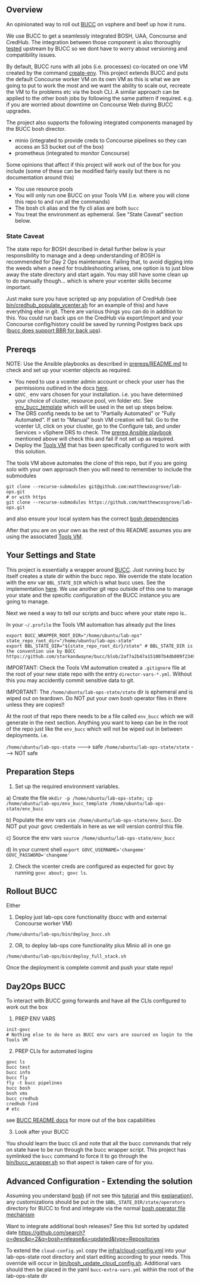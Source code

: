 ## Overview

An opinionated way to roll out [BUCC](https://github.com/starkandwayne/bucc) on vsphere and beef up how it runs.

We use BUCC to get a seamlessly integrated BOSH, UAA, Concourse and CredHub. The integration between those component is also thoroughly [tested](https://pipes.starkandwayne.com/teams/bucc/pipelines/bucc) upstream by BUCC so we dont have to worry about versioning and compatibility issues.

By default, BUCC runs with all jobs (i.e. processes) co-located on one VM created by the command [create-env](https://bosh.io/docs/init-vsphere/). This project extends BUCC and puts the default Concourse worker VM on its own VM as this is what we are going to put to work the most and we want the ability to scale out, recreate the VM to fix problems etc via the bosh CLI. A similar approach can be applied to the other bosh jobs by following the same pattern if required. e.g. if you are worried about downtime on Concourse Web during BUCC upgrades.

The project also supports the following integrated components managed by the BUCC bosh director.
* minio (integrated to provide creds to Concourse pipelines so they can access an S3 bucket out of the box)
* prometheus (integrated to monitor Concourse)

Some opinions that affect if this project will work out of the box for you include (some of these can be modified fairly easily but there is no documentation around this)
* You use resource pools
* You will only run one BUCC on your Tools VM (i.e. where you will clone this repo to and run all the commands)
* The bosh cli alias and the fly cli alias are both `bucc`
* You treat the environment as ephemeral. See "State Caveat" section below.

### State Caveat

The state repo for BOSH described in detail further below is your responsibility to manage and a deep understanding of BOSH is recommended for Day 2 Ops maintenance. Failing that, to avoid digging into the weeds when a need for troubleshooting arises, one option is to just blow away the state directory and start again. You may still have some clean up to do manually though... which is where your vcenter skills become important. 

Just make sure you have scripted up any population of CredHub (see [bin/credhub_populate_vcenter.sh](bin/credhub_populate_vcenter.sh) for an example of this) and have everything else in git. There are various things you can do in addition to this. You could run back ups on the CredHub via export/import and your Concourse config/history could be saved by running Postgres back ups ([bucc does support BBR for back ups](https://github.com/starkandwayne/bucc#backup--restore)).

## Prereqs

NOTE: Use the Ansible playbooks as described in [prereqs/README.md](prereqs/README.md) to check and set up your vcenter objects as required.

* You need to use a vcenter admin account or check your user has the permissions outlined in the docs [here](https://github.com/cloudfoundry/bosh-vsphere-cpi-release/blob/master/docs/required_vcenter_privileges.md).
* `GOVC_` env vars chosen for your installation. i.e. you have determined your choice of cluster, resource pool, vm folder etc. See [env_bucc_template](env_bucc_template) which will be used in the set up steps below.
* The DRS config needs to be set to "Partially Automated" or "Fully Automated". If set to "Manual" bosh VM creation will fail. Go to the vcenter UI, click on your cluster, go to the Configure tab, and under Services > vSphere DRS to check. The [prereq Ansible playbook](prereqs/vcenter_objects_check.yml) mentioned above will check this and fail if not set up as required.
* Deploy the [Tools VM](https://github.com/matthewcosgrove/deploy-tools-vm) that has been specifically configured to work with this solution.

The tools VM above automates the clone of this repo, but if you are going solo with your own approach then you will need to remember to include the submodules

```
git clone --recurse-submodules git@github.com:matthewcosgrove/lab-ops.git
# or with https
git clone --recurse-submodules https://github.com/matthewcosgrove/lab-ops.git
```

and also ensure your local system has the correct [bosh dependencies](https://bosh.io/docs/cli-v2-install/#additional-dependencies)

After that you are on your own as the rest of this README assumes you are using the associated [Tools VM](https://github.com/matthewcosgrove/deploy-tools-vm).

## Your Settings and State

This project is essentially a wrapper around [BUCC](https://github.com/starkandwayne/bucc). Just running bucc by itself creates a state dir within the bucc repo. We override the state location with the env var `BBL_STATE_DIR` which is what bucc uses. See the implementation [here](https://github.com/starkandwayne/bucc/blob/2af7a2b47a151007b4db089f2349aa58bce8d1fc/bin/bucc#L8). We use another git repo outside of this one to manage your state and the specific configuration of the BUCC instance you are going to manage.

Next we need a way to tell our scripts and bucc where your state repo is..

In your `~/.profile` the Tools VM automation has already put the lines
```
export BUCC_WRAPPER_ROOT_DIR="/home/ubuntu/lab-ops"
state_repo_root_dir="/home/ubuntu/lab-ops-state"
export BBL_STATE_DIR="${state_repo_root_dir}/state" # BBL_STATE_DIR is the convention use by BUCC https://github.com/starkandwayne/bucc/blob/2af7a2b47a151007b4db089f2349aa58bce8d1fc/bin/bucc#L8  
```

IMPORTANT: Check the Tools VM automation created a `.gitignore` file at the root of your new state repo with the entry `director-vars-*.yml`. Without this you may accidently commit sensitive data to git.

IMPORTANT: The `/home/ubuntu/lab-ops-state/state` dir is ephemeral and is wiped out on teardown. Do NOT put your own bosh operator files in there unless they are copies!!

At the root of that repo there needs to be a file called `env_bucc` which we will generate in the next section. Anything you want to keep can be in the root of the repo just like the `env_bucc` which will not be wiped out in between deployments. i.e.

`/home/ubuntu/lab-ops-state` ---> safe
`/home/ubuntu/lab-ops-state/state` ---> NOT safe

## Preparation Steps

1) Set up the required environment variables.

  a) Create the file `mkdir -p /home/ubuntu/lab-ops-state; cp /home/ubuntu/lab-ops/env_bucc_template /home/ubuntu/lab-ops-state/env_bucc`

  b) Populate the env vars `vim /home/ubuntu/lab-ops-state/env_bucc`. Do NOT put your govc credentials in here as we will version control this file.

  c) Source the env vars `source /home/ubuntu/lab-ops-state/env_bucc`

  d) In your current shell `export GOVC_USERNAME='changeme' GOVC_PASSWORD='changeme'`

2) Check the vcenter creds are configured as expected for govc by running `govc about; govc ls`. 

## Rollout BUCC

Either

1) Deploy just lab-ops core functionality (bucc with and external Concourse worker VM)

```
/home/ubuntu/lab-ops/bin/deploy_bucc.sh
```

2) OR, to deploy lab-ops core functionality plus Minio all in one go

```
/home/ubuntu/lab-ops/bin/deploy_full_stack.sh
```

Once the deployment is complete commit and push your state repo!

## Day2Ops BUCC

To interact with BUCC going forwards and have all the CLIs configured to work out the box

1) PREP ENV VARS

```
init-govc
# Nothing else to do here as BUCC env vars are sourced on login to the Tools VM
```

2) PREP CLIs for automated logins
```
govc ls
bucc test
bucc info
bucc fly
fly -t bucc pipelines
bucc bosh
bosh vms
bucc credhub
credhub find
# etc
```
see [BUCC README docs](https://github.com/starkandwayne/bucc/blob/master/README.md) for more out of the box capabilities

3) Look after your BUCC

You should learn the bucc cli and note that all the bucc commands that rely on state have to be run through the bucc wrapper script. This project has symlinked the `bucc` command to force it to go through the [bin/bucc_wrapper.sh](bin/bucc_wrapper.sh) so that aspect is taken care of for you.

## Advanced Configuration - Extending the solution

Assuming you understand [bosh](https://bosh.io/docs/) (if not see this [tutorial](https://ultimateguidetobosh.com/) and this [explanation](https://bosh.io/docs/problems/)), any customizations should be put in the `$BBL_STATE_DIR/state/operators` directory for BUCC to find and integrate via the normal [bosh operator file mechanism](https://bosh.io/docs/cli-ops-files/)

Want to integrate additional bosh releases? See this list sorted by updated date https://github.com/search?o=desc&p=2&q=bosh+release&s=updated&type=Repositories

To extend the `cloud-config.yml` copy the [infra/cloud-config.yml](infra/cloud-config.yml) into your lab-ops-state root directory and start editing according to your needs. This override will occur in [bin/bosh_update_cloud_config.sh](bin/bosh_update_cloud_config.sh). Additional vars should then be placed in the yaml `bucc-extra-vars.yml` within the root of the lab-ops-state dir
